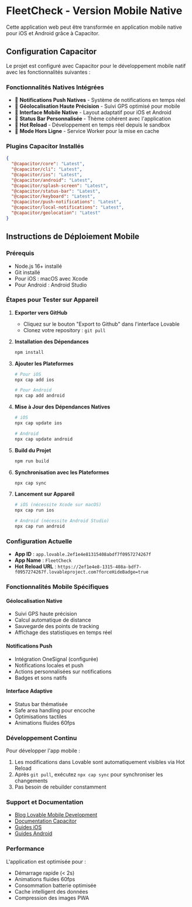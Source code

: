 # FleetCheck - Version Mobile Native

Cette application web peut être transformée en application mobile native pour iOS et Android grâce à Capacitor.

## Configuration Capacitor

Le projet est configuré avec Capacitor pour le développement mobile natif avec les fonctionnalités suivantes :

### Fonctionnalités Natives Intégrées

- 🔔 **Notifications Push Natives** - Système de notifications en temps réel
- 📍 **Géolocalisation Haute Précision** - Suivi GPS optimisé pour mobile
- 📱 **Interface Mobile Native** - Layout adaptatif pour iOS et Android
- 🎨 **Status Bar Personnalisée** - Thème cohérent avec l'application
- 🔄 **Hot Reload** - Développement en temps réel depuis le sandbox
- 📴 **Mode Hors Ligne** - Service Worker pour la mise en cache

### Plugins Capacitor Installés

```json
{
  "@capacitor/core": "Latest",
  "@capacitor/cli": "Latest", 
  "@capacitor/ios": "Latest",
  "@capacitor/android": "Latest",
  "@capacitor/splash-screen": "Latest",
  "@capacitor/status-bar": "Latest",
  "@capacitor/keyboard": "Latest",
  "@capacitor/push-notifications": "Latest",
  "@capacitor/local-notifications": "Latest",
  "@capacitor/geolocation": "Latest"
}
```

## Instructions de Déploiement Mobile

### Prérequis
- Node.js 16+ installé
- Git installé
- Pour iOS : macOS avec Xcode
- Pour Android : Android Studio

### Étapes pour Tester sur Appareil

1. **Exporter vers GitHub**
   - Cliquez sur le bouton "Export to Github" dans l'interface Lovable
   - Clonez votre repository : `git pull`

2. **Installation des Dépendances**
   ```bash
   npm install
   ```

3. **Ajouter les Plateformes**
   ```bash
   # Pour iOS
   npx cap add ios
   
   # Pour Android  
   npx cap add android
   ```

4. **Mise à Jour des Dépendances Natives**
   ```bash
   # iOS
   npx cap update ios
   
   # Android
   npx cap update android
   ```

5. **Build du Projet**
   ```bash
   npm run build
   ```

6. **Synchronisation avec les Plateformes**
   ```bash
   npx cap sync
   ```

7. **Lancement sur Appareil**
   ```bash
   # iOS (nécessite Xcode sur macOS)
   npx cap run ios
   
   # Android (nécessite Android Studio)
   npx cap run android
   ```

### Configuration Actuelle

- **App ID** : `app.lovable.2ef1e4e81315408abdf7f0957274267f`
- **App Name** : `FleetCheck`
- **Hot Reload URL** : `https://2ef1e4e8-1315-408a-bdf7-f0957274267f.lovableproject.com?forceHideBadge=true`

### Fonctionnalités Mobile Spécifiques

#### Géolocalisation Native
- Suivi GPS haute précision
- Calcul automatique de distance
- Sauvegarde des points de tracking
- Affichage des statistiques en temps réel

#### Notifications Push
- Intégration OneSignal (configurée)
- Notifications locales et push
- Actions personnalisées sur notifications
- Badges et sons natifs

#### Interface Adaptive
- Status bar thématisée
- Safe area handling pour encoche
- Optimisations tactiles
- Animations fluides 60fps

### Développement Continu

Pour développer l'app mobile :
1. Les modifications dans Lovable sont automatiquement visibles via Hot Reload
2. Après `git pull`, exécutez `npx cap sync` pour synchroniser les changements
3. Pas besoin de rebuilder constamment

### Support et Documentation

- [Blog Lovable Mobile Development](https://lovable.dev/blogs/TODO)
- [Documentation Capacitor](https://capacitorjs.com/docs)
- [Guides iOS](https://capacitorjs.com/docs/ios)
- [Guides Android](https://capacitorjs.com/docs/android)

### Performance

L'application est optimisée pour :
- Démarrage rapide (< 2s)
- Animations fluides 60fps
- Consommation batterie optimisée
- Cache intelligent des données
- Compression des images PWA